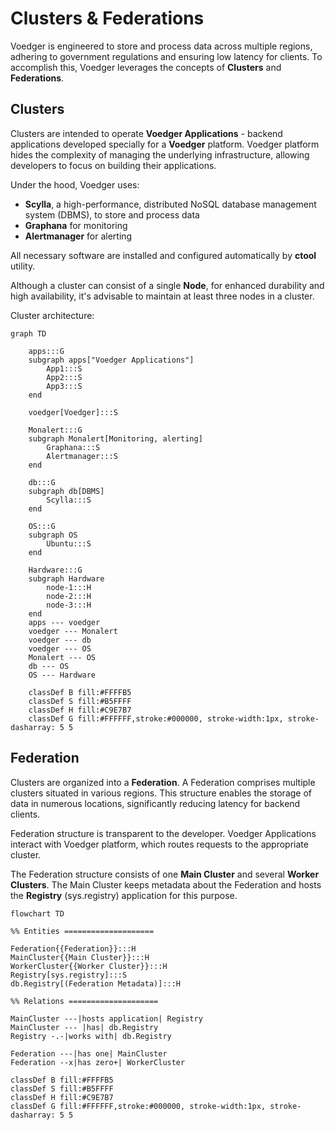 # Clusters & Federations

Voedger is engineered to store and process data across multiple regions, adhering to government regulations and ensuring low latency for clients. To accomplish this, Voedger leverages the concepts of **Clusters** and **Federations**.


## Clusters

Clusters are intended to operate **Voedger Applications** - backend applications developed specially for a **Voedger** platform. Voedger platform hides the complexity of managing the underlying infrastructure, allowing developers to focus on building their applications.

Under the hood, Voedger uses: 
- **Scylla**, a high-performance, distributed NoSQL database management system (DBMS), to store and process data
- **Graphana** for monitoring
- **Alertmanager** for alerting

All necessary software are installed and configured automatically by **ctool** utility.


Although a cluster can consist of a single **Node**, for enhanced durability and high availability, it's advisable to maintain at least three nodes in a cluster.

Cluster architecture:

```mermaid
graph TD
    
    apps:::G
    subgraph apps["Voedger Applications"]
        App1:::S
        App2:::S
        App3:::S
    end

    voedger[Voedger]:::S

    Monalert:::G
    subgraph Monalert[Monitoring, alerting]
        Graphana:::S
        Alertmanager:::S
    end   

    db:::G
    subgraph db[DBMS]
        Scylla:::S
    end

    OS:::G
    subgraph OS
        Ubuntu:::S
    end    

    Hardware:::G
    subgraph Hardware
        node-1:::H
        node-2:::H
        node-3:::H
    end    
    apps --- voedger
    voedger --- Monalert
    voedger --- db
    voedger --- OS
    Monalert --- OS
    db --- OS
    OS --- Hardware

    classDef B fill:#FFFFB5
    classDef S fill:#B5FFFF
    classDef H fill:#C9E7B7
    classDef G fill:#FFFFFF,stroke:#000000, stroke-width:1px, stroke-dasharray: 5 5
```

## Federation

Clusters are organized into a **Federation**. A Federation comprises multiple clusters situated in various regions. This structure enables the storage of data in numerous locations, significantly reducing latency for backend clients.

Federation structure is transparent to the developer. Voedger Applications interact with Voedger platform, which routes requests to the appropriate cluster.

The Federation structure consists of one **Main Cluster** and several **Worker Clusters**. The Main Cluster keeps metadata about the Federation and hosts the **Registry** (sys.registry) application for this purpose.

```mermaid
flowchart TD

%% Entities ====================

Federation{{Federation}}:::H
MainCluster{{Main Cluster}}:::H
WorkerCluster{{Worker Cluster}}:::H
Registry[sys.registry]:::S
db.Registry[(Federation Metadata)]:::H

%% Relations ====================

MainCluster ---|hosts application| Registry
MainCluster --- |has| db.Registry
Registry -.-|works with| db.Registry

Federation ---|has one| MainCluster
Federation --x|has zero+| WorkerCluster

classDef B fill:#FFFFB5
classDef S fill:#B5FFFF
classDef H fill:#C9E7B7
classDef G fill:#FFFFFF,stroke:#000000, stroke-width:1px, stroke-dasharray: 5 5
```